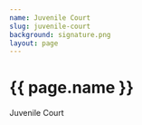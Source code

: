 ```yaml
---
name: Juvenile Court
slug: juvenile-court
background: signature.png
layout: page
---
```

<h1>{{ page.name }}</h1>
<p>Juvenile Court</p>

